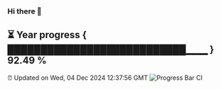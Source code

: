 ### Hi there 👋
⏳ Year progress { ███████████████████████████▁▁▁ } 92.49 %
---
⏰ Updated on Wed, 04 Dec 2024 12:37:56 GMT
![Progress Bar CI](https://github.com/liununu/liununu/workflows/Progress%20Bar%20CI/badge.svg)
